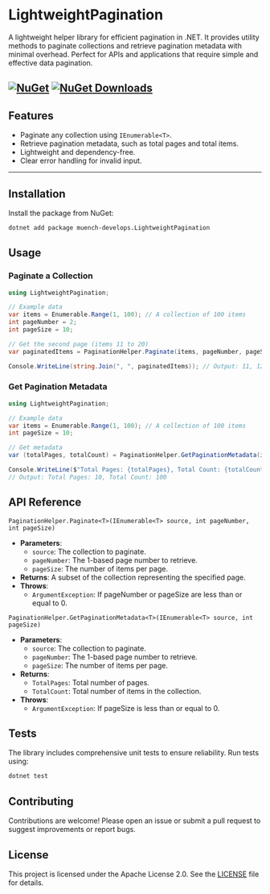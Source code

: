 # LightweightPagination

A lightweight helper library for efficient pagination in .NET. It provides utility methods to paginate collections and retrieve pagination metadata with minimal overhead. Perfect for APIs and applications that require simple and effective data pagination.


[![NuGet](https://img.shields.io/nuget/v/muench-develops.LightweightPagination.svg)](https://www.nuget.org/packages/muench-develops.LightweightPagination/) [![NuGet Downloads](https://img.shields.io/nuget/dt/muench-develops.LightweightPagination.svg)](https://www.nuget.org/packages/muench-develops.LightweightPagination/)
---

## Features

- Paginate any collection using `IEnumerable<T>`.
- Retrieve pagination metadata, such as total pages and total items.
- Lightweight and dependency-free.
- Clear error handling for invalid input.

---

## Installation

Install the package from NuGet:

```bash
dotnet add package muench-develops.LightweightPagination
```

## Usage
### Paginate a Collection
```csharp
using LightweightPagination;

// Example data
var items = Enumerable.Range(1, 100); // A collection of 100 items
int pageNumber = 2;
int pageSize = 10;

// Get the second page (items 11 to 20)
var paginatedItems = PaginationHelper.Paginate(items, pageNumber, pageSize);

Console.WriteLine(string.Join(", ", paginatedItems)); // Output: 11, 12, 13, ..., 20
```

### Get Pagination Metadata
```csharp
using LightweightPagination;

// Example data
var items = Enumerable.Range(1, 100); // A collection of 100 items
int pageSize = 10;

// Get metadata
var (totalPages, totalCount) = PaginationHelper.GetPaginationMetadata(items, pageSize);

Console.WriteLine($"Total Pages: {totalPages}, Total Count: {totalCount}");
// Output: Total Pages: 10, Total Count: 100
```

## API Reference
`PaginationHelper.Paginate<T>(IEnumerable<T> source, int pageNumber, int pageSize)`
- **Parameters**:
  - `source`: The collection to paginate.
  - `pageNumber`: The 1-based page number to retrieve.
  - `pageSize`: The number of items per page.
- **Returns**: A subset of the collection representing the specified page.
- **Throws**:
  - `ArgumentException`: If pageNumber or pageSize are less than or equal to 0.

`PaginationHelper.GetPaginationMetadata<T>(IEnumerable<T> source, int pageSize)`
- **Parameters**:
  - `source`: The collection to paginate.
  - `pageNumber`: The 1-based page number to retrieve.
  - `pageSize`: The number of items per page.
- **Returns**:
    - `TotalPages`: Total number of pages.
    - `TotalCount`: Total number of items in the collection.
- **Throws**:
    - `ArgumentException`: If pageSize is less than or equal to 0.

## Tests
The library includes comprehensive unit tests to ensure reliability. Run tests using:
```bash
dotnet test
```

## Contributing
Contributions are welcome! Please open an issue or submit a pull request to suggest improvements or report bugs.

## License
This project is licensed under the Apache License 2.0. See the [LICENSE](LICENSE) file for details.